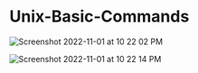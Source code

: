 # Unix-Basic-Commands
![Screenshot 2022-11-01 at 10 22 02 PM](https://user-images.githubusercontent.com/78723011/199563632-20b3c0fe-359e-448b-9c00-d5dc6f2242c4.png)

![Screenshot 2022-11-01 at 10 22 14 PM](https://user-images.githubusercontent.com/78723011/199563896-c7a81ec8-5361-41e5-b4ef-ba2c829332fe.png)
